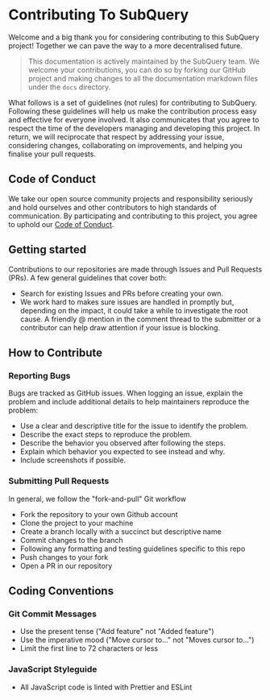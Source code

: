 # Contributing To SubQuery

Welcome and a big thank you for considering contributing to this SubQuery project! Together we can pave the way to a more decentralised future.

> This documentation is actively maintained by the SubQuery team. We welcome your contributions, you can do so by forking our GitHub project and making changes to all the documentation markdown files under the `docs` directory.

What follows is a set of guidelines (not rules) for contributing to SubQuery. Following these guidelines will help us make the contribution process easy and effective for everyone involved. It also communicates that you agree to respect the time of the developers managing and developing this project. In return, we will reciprocate that respect by addressing your issue, considering changes, collaborating on improvements, and helping you finalise your pull requests.

## Code of Conduct

We take our open source community projects and responsibility seriously and hold ourselves and other contributors to high standards of communication. By participating and contributing to this project, you agree to uphold our [Code of Conduct](https://github.com/subquery/subql/blob/contributors-guide/CODE_OF_CONDUCT.md).

## Getting started

Contributions to our repositories are made through Issues and Pull Requests (PRs). A few general guidelines that cover both:

- Search for existing Issues and PRs before creating your own.
- We work hard to makes sure issues are handled in promptly but, depending on the impact, it could take a while to investigate the root cause. A friendly @ mention in the comment thread to the submitter or a contributor can help draw attention if your issue is blocking.

## How to Contribute

### Reporting Bugs

Bugs are tracked as GitHub issues. When logging an issue, explain the problem and include additional details to help maintainers reproduce the problem:

- Use a clear and descriptive title for the issue to identify the problem.
- Describe the exact steps to reproduce the problem.
- Describe the behavior you observed after following the steps.
- Explain which behavior you expected to see instead and why.
- Include screenshots if possible.

### Submitting Pull Requests

In general, we follow the "fork-and-pull" Git workflow

- Fork the repository to your own Github account
- Clone the project to your machine
- Create a branch locally with a succinct but descriptive name
- Commit changes to the branch
- Following any formatting and testing guidelines specific to this repo
- Push changes to your fork
- Open a PR in our repository

## Coding Conventions

### Git Commit Messages

- Use the present tense ("Add feature" not "Added feature")
- Use the imperative mood ("Move cursor to..." not "Moves cursor to...")
- Limit the first line to 72 characters or less

### JavaScript Styleguide

- All JavaScript code is linted with Prettier and ESLint
